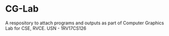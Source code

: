 # CG-Lab
A respository to attach programs and outputs as part of Computer Graphics Lab for CSE, RVCE.
USN - 1RV17CS126
